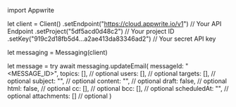 import Appwrite

let client = Client()
    .setEndpoint("https://cloud.appwrite.io/v1") // Your API Endpoint
    .setProject("5df5acd0d48c2") // Your project ID
    .setKey("919c2d18fb5d4...a2ae413da83346ad2") // Your secret API key

let messaging = Messaging(client)

let message = try await messaging.updateEmail(
    messageId: "<MESSAGE_ID>",
    topics: [], // optional
    users: [], // optional
    targets: [], // optional
    subject: "<SUBJECT>", // optional
    content: "<CONTENT>", // optional
    draft: false, // optional
    html: false, // optional
    cc: [], // optional
    bcc: [], // optional
    scheduledAt: "", // optional
    attachments: [] // optional
)

